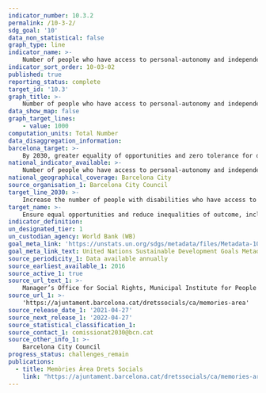 ```yaml
---
indicator_number: 10.3.2
permalink: /10-3-2/
sdg_goal: '10'
data_non_statistical: false
graph_type: line
indicator_name: >-
    Number of people who have access to personal-autonomy and independent-life programmes
indicator_sort_order: 10-03-02
published: true
reporting_status: complete
target_id: '10.3'
graph_title: >-
    Number of people who have access to personal-autonomy and independent-life programmes
data_show_map: false
graph_target_lines:
    - value: 1000 
computation_units: Total Number 
data_disaggregation_information: 
barcelona_target: >-
    By 2030, greater equality of opportunities and zero tolerance for discrimination
national_indicator_available: >-
    Number of people who have access to personal-autonomy and independent-life programmes
national_geographical_coverage: Barcelona City
source_organisation_1: Barcelona City Council
target_line_2030: >-
    Increase the number of people with disabilities who have access to personal-autonomy and independent-life programmes to above 1,000
target_name: >-
    Ensure equal opportunities and reduce inequalities of outcome, including by eliminating discriminatory laws, policies and practices and promoting appropriate legislation, policies and action in this regard
indicator_definition:
un_designated_tier: 1
un_custodian_agency: World Bank (WB)
goal_meta_link: 'https://unstats.un.org/sdgs/metadata/files/Metadata-10-03-01.pdf'
goal_meta_link_text: United Nations Sustainable Development Goals Metadata (pdf 894kB)
source_periodicity_1: Data available annually
source_earliest_available_1: 2016
source_active_1: true
source_url_text_1: >-
    Manager’s Office for Social Rights, Municipal Institute for People with Disabilities
source_url_1: >-
    'https://ajuntament.barcelona.cat/dretssocials/ca/memories-area'
source_release_date_1: '2021-04-27'
source_next_release_1: '2022-04-27'
source_statistical_classification_1: 
source_contact_1: comissionat2030@bcn.cat
source_other_info_1: >-
    Barcelona City Council
progress_status: challenges_remain
publications:
  - title: Memòries Àrea Drets Socials
    link: "https://ajuntament.barcelona.cat/dretssocials/ca/memories-area"
---
```

